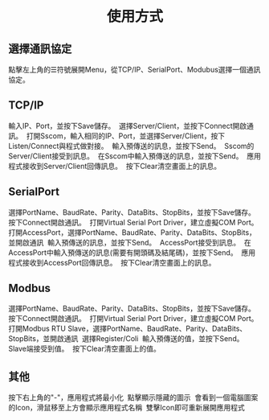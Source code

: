 <h1 align="center">使用方式</h1>

<h2>選擇通訊協定</h2>
點擊左上角的☰符號展開Menu，從TCP/IP、SerialPort、Modubus選擇一個通訊協定。

<h2>TCP/IP</h2>
輸入IP、Port，並按下Save儲存。  
<image src=""/>
選擇Server/Client，並按下Connect開啟通訊。  
<image src=""/>
打開Sscom，輸入相同的IP、Port，並選擇Server/Client，按下Listen/Connect與程式做對接。
<image src=""/>
輸入預傳送的訊息，並按下Send。    
<image src=""/>
Sscom的Server/Client接受到訊息。
<image src=""/>
在Sscom中輸入預傳送的訊息，並按下Send。
<image src=""/>
應用程式接收到Server/Client回傳訊息。 
<image src=""/>   
按下Clear清空畫面上的訊息。   
<image src=""/>

<h2>SerialPort</h2>
選擇PortName、BaudRate、Parity、DataBits、StopBits，並按下Save儲存。  
<image src=""/>
按下Connect開啟通訊。  
<image src=""/>
打開Virtual Serial Port Driver，建立虛擬COM Port。   
<image src=""/>
打開AccessPort，選擇PortName、BaudRate、Parity、DataBits、StopBits，並開啟通訊
<image src=""/>
輸入預傳送的訊息，並按下Send。    
<image src=""/>
AccessPort接受到訊息。
<image src=""/>
在AccessPort中輸入預傳送的訊息(需要有開頭碼及結尾碼)，並按下Send。
<image src=""/>
應用程式接收到AccessPort回傳訊息。 
<image src=""/>  
按下Clear清空畫面上的訊息。   
<image src=""/>

<h2>Modbus</h2>
選擇PortName、BaudRate、Parity、DataBits、StopBits，並按下Save儲存。  
<image src=""/>
按下Connect開啟通訊。  
<image src=""/>
打開Virtual Serial Port Driver，建立虛擬COM Port。   
<image src=""/>
打開Modbus RTU Slave，選擇PortName、BaudRate、Parity、DataBits、StopBits，並開啟通訊
<image src=""/>
選擇Register/Coli
<image src=""/>
輸入預傳送的值，並按下Send。   
<image src=""/>
Slave端接受到值。   
<image src=""/>
按下Clear清空畫面上的值。   
<image src=""/>

<h2>其他</h2>
按下右上角的"-"，應用程式將最小化
<image src=""/>
點擊顯示隱藏的圖示
<image src=""/>
會看到一個電腦圖案的Icon，滑鼠移至上方會顯示應用程式名稱
<image src=""/>
雙擊Icon即可重新展開應用程式
